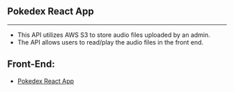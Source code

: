 ## Pokedex React App

___

* This API utilizes AWS S3 to store audio files uploaded by an admin.
* The API allows users to read/play the audio files in the front end.

## Front-End:
* [Pokedex React App](https://github.com/csalguera/pokedex-react)